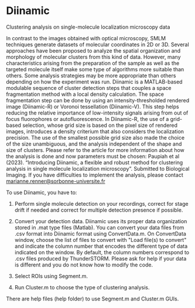 # Diinamic
Clustering analysis on single-molecule localization microscopy data


In contrast to the images obtained with optical microscopy, SMLM techniques generate datasets of molecular coordinates in 2D or 3D. Several approaches have been proposed to analyze the spatial organization and morphology of molecular clusters from this kind of data. However, many characteristics arising from the preparation of the sample as well as the targeted molecule itself make some type of algorithms more suitable than others. Some analysis strategies may be more appropriate than others depending on how the experiment was run. 
Diinamic is a MATLAB-based modulable sequence of cluster detection steps that couples a space fragmentation method with a local density calculation. The space fragmentation step can be done by using an intensity-thresholded rendered image (Diinamic-R) or Voronoi tessellation (Diinamic-V). This step helps reducing the relative importance of low-intensity signals arising from out of focus fluorophores or autofluorescence. 
In Diinamic-R, the use of a grid-based selection, whose grid size is based on the pixel size of rendered images, introduces a density criterium that also considers the localization precision. The use of the smallest possible grid size also made the choice of the size unambiguous, and the analysis independent of the shape and size of clusters.
Please refer to the article for more information about how the analysis is done and now parameters must be chosen:
Paupiah et al (2023). “Introducing Diinamic, a flexible and robust method for clustering analysis in single molecule localization microscopy”. Submitted to Biological Imaging.
If you have difficulties to implement the analysis, please contact marianne.renner@sorbonne-universite.fr

To use Diinamic, you have to:

1)	Perform single molecule detection on your recordings, correct for stage drift if needed and correct for multiple detection presence if possible. 

2)	Convert your detection data. Diinamic uses its proper data organization stored in .mat type files (Matlab). You can convert your data files from .csv format  into Diinamic format using ConvertData.m. 
On ConvertData window, choose the list of files to convert with "Load file(s) to convert" and indicate the column number that encodes the different type of data indicated on the window. By default, the column numbers correspond to .csv files produced by ThunderSTORM. 
Please ask for help if your data is different and you do not know how to modify the code.

3)	Select ROIs using Segment.m.

4)	Run Cluster.m to choose the type of clustering analysis.

There are help files (help folder) to use Segment.m and Cluster.m GUIs.






